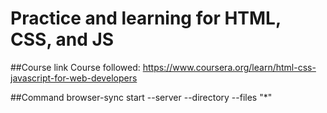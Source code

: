 # Practice and learning for HTML, CSS, and JS
##Course link
Course followed: https://www.coursera.org/learn/html-css-javascript-for-web-developers

##Command
browser-sync start --server --directory --files "*"

